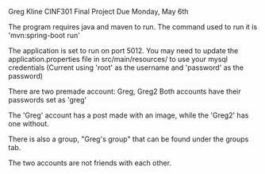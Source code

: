 Greg Kline
CINF301
Final Project
Due Monday, May 6th

The program requires java and maven to run.
The command used to run it is 'mvn:spring-boot run'

The application is set to run on port 5012. 
You may need to update the application.properties file in src/main/resources/ to use your mysql credentials
(Current using 'root' as the username and 'password' as the password)

There are two premade account: Greg, Greg2
Both accounts have their passwords set as 'greg'

The 'Greg' account has a post made with an image, while the 'Greg2' has one without.

There is also a group, "Greg's group" that can be found under the groups tab.

The two accounts are not friends with each other.
